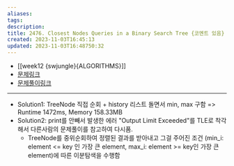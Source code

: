 ```yaml
---
aliases: 
tags: 
description:
title: 2476. Closest Nodes Queries in a Binary Search Tree {코멘트 있음}
created: 2023-11-03T16:45:13
updated: 2023-11-03T16:48750:32
---
```

- [[week12 {swjungle}{ALGORITHMS}]]
- [문제링크](https://leetcode.com/contest/weekly-contest-320/problems/closest-nodes-queries-in-a-binary-search-tree/)
- [문제풀이링크](https://github.com/ChoiWheatley/swjungle-week12/blob/main/test-1/2476.%20Closest%20Nodes%20Queries%20in%20a%20Binary%20Search%20Tree.py)
___
- Solution1: TreeNode 직접 순회 +  history 리스트 돌면서 min, max 구함 =>  Runtime 1472ms, Memory 158.33MB
- Solution2: print를 안빼서 발생한 에러 "Output Limit Exceeded"를 TLE로 착각해서 다른사람의 문제풀이를 참고하여 다시품.
	- TreeNode를 중위순회하여  정렬된 결과를 받아내고 그걸 주어진 조건 (min_i: element <= key 인 가장 큰 element, max_i: element >= key인 가장 큰 element)에 따른 이분탐색을 수행함
